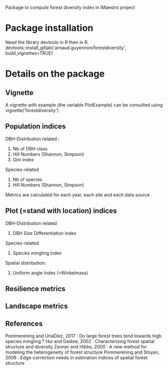Package to compute forest diversity index in IMaestro project

# Package installation

Need the library devtools in R then in R.
devtools::install_gitlab('arnaud.guyennon/forestdiversity', build_vignettes=TRUE)

# Details on the package

## Vignette

A vignette with example (the variable PlotExample) can be consulted using vignette('forestdiversity')

## Population indices

DBH-Distribution related :

1. Nb of DBH class 
2. Hill Numbers (Shannon, Simpson)
3. Gini index 

Species-related

1. Nb of species
2. Hill Numbers (Shannon, Simpson)

Metrics are calculated for each year, each site and each data source

## Plot (=stand with location) indices

DBH-Distribution related

1. DBH Size Differentiation index

Species-related

1. Species mingling index

Spatial distribution:

1. Uniform angle Index (=Winkelmass)


## Resilience metrics

## Landscape metrics

## References

Pommerening and UriaDiez, 2017 : Do large forest trees tend towards high species mingling ?
Hui and Gadow, 2002 : Characterizing forest spatial structure and diversity
Zenner and Hibbs, 2000 : A new method for modeling the heterogeneity of forest structure
Pommerening and Stoyan, 2006 : Edge-correction needs in estimation indices of spatial forest structure


